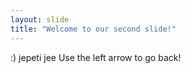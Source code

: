```yaml
---
layout: slide
title: "Welcome to our second slide!"
---
```

:) jepeti jee
Use the left arrow to go back!

